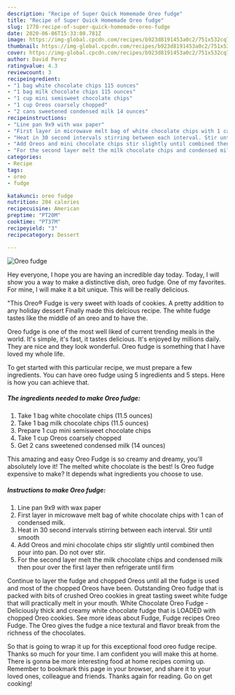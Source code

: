 ```yaml
---
description: "Recipe of Super Quick Homemade Oreo fudge"
title: "Recipe of Super Quick Homemade Oreo fudge"
slug: 1778-recipe-of-super-quick-homemade-oreo-fudge
date: 2020-06-06T15:33:08.781Z
image: https://img-global.cpcdn.com/recipes/b923d8191453a0c2/751x532cq70/oreo-fudge-recipe-main-photo.jpg
thumbnail: https://img-global.cpcdn.com/recipes/b923d8191453a0c2/751x532cq70/oreo-fudge-recipe-main-photo.jpg
cover: https://img-global.cpcdn.com/recipes/b923d8191453a0c2/751x532cq70/oreo-fudge-recipe-main-photo.jpg
author: David Perez
ratingvalue: 4.3
reviewcount: 3
recipeingredient:
- "1 bag white chocolate chips 115 ounces"
- "1 bag milk chocolate chips 115 ounces"
- "1 cup mini semisweet chocolate chips"
- "1 cup Oreos coarsely chopped"
- "2 cans sweetened condensed milk 14 ounces"
recipeinstructions:
- "Line pan 9x9 with wax paper"
- "First layer in microwave melt bag of white chocolate chips with 1 can of condensed milk."
- "Heat in 30 second intervals stirring between each interval. Stir until smooth"
- "Add Oreos and mini chocolate chips stir slightly until combined then pour into pan. Do not over stir."
- "For the second layer melt the milk chocolate chips and condensed milk then pour over the first layer then refrigerate until firm"
categories:
- Recipe
tags:
- oreo
- fudge

katakunci: oreo fudge 
nutrition: 204 calories
recipecuisine: American
preptime: "PT20M"
cooktime: "PT37M"
recipeyield: "3"
recipecategory: Dessert

---
```



![Oreo fudge](https://img-global.cpcdn.com/recipes/b923d8191453a0c2/751x532cq70/oreo-fudge-recipe-main-photo.jpg)

Hey everyone, I hope you are having an incredible day today. Today, I will show you a way to make a distinctive dish, oreo fudge. One of my favorites. For mine, I will make it a bit unique. This will be really delicious.

&#34;This Oreo® Fudge is very sweet with loads of cookies. A pretty addition to any holiday dessert Finally made this delcious recipe. The white fudge tastes like the middle of an oreo and to have the.

Oreo fudge is one of the most well liked of current trending meals in the world. It's simple, it's fast, it tastes delicious. It's enjoyed by millions daily. They are nice and they look wonderful. Oreo fudge is something that I have loved my whole life.


To get started with this particular recipe, we must prepare a few ingredients. You can have oreo fudge using 5 ingredients and 5 steps. Here is how you can achieve that.

<!--inarticleads1-->

##### The ingredients needed to make Oreo fudge:

1. Take 1 bag white chocolate chips (11.5 ounces)
1. Take 1 bag milk chocolate chips (11.5 ounces)
1. Prepare 1 cup mini semisweet chocolate chips
1. Take 1 cup Oreos coarsely chopped
1. Get 2 cans sweetened condensed milk (14 ounces)


This amazing and easy Oreo Fudge is so creamy and dreamy, you&#39;ll absolutely love it! The melted white chocolate is the best! Is Oreo fudge expensive to make? It depends what ingredients you choose to use. 

<!--inarticleads2-->

##### Instructions to make Oreo fudge:

1. Line pan 9x9 with wax paper
1. First layer in microwave melt bag of white chocolate chips with 1 can of condensed milk.
1. Heat in 30 second intervals stirring between each interval. Stir until smooth
1. Add Oreos and mini chocolate chips stir slightly until combined then pour into pan. Do not over stir.
1. For the second layer melt the milk chocolate chips and condensed milk then pour over the first layer then refrigerate until firm


Continue to layer the fudge and chopped Oreos until all the fudge is used and most of the chopped Oreos have been. Outstanding Oreo fudge that is packed with bits of crushed Oreo cookies in great tasting sweet white fudge that will practically melt in your mouth. White Chocolate Oreo Fudge - Deliciously thick and creamy white chocolate fudge that is LOADED with chopped Oreo cookies. See more ideas about Fudge, Fudge recipes Oreo Fudge. The Oreo gives the fudge a nice textural and flavor break from the richness of the chocolates. 

So that is going to wrap it up for this exceptional food oreo fudge recipe. Thanks so much for your time. I am confident you will make this at home. There is gonna be more interesting food at home recipes coming up. Remember to bookmark this page in your browser, and share it to your loved ones, colleague and friends. Thanks again for reading. Go on get cooking!
